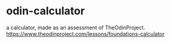 # odin-calculator

a calculator, made as an assessment of TheOdinProject.
https://www.theodinproject.com/lessons/foundations-calculator
